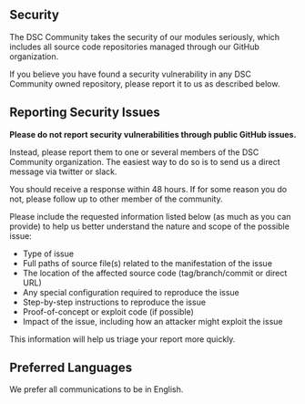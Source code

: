 ## Security

The DSC Community takes the security of our modules seriously, which includes all source code repositories managed through our GitHub organization.

If you believe you have found a security vulnerability in any DSC Community owned repository, please report it to us as described below.

## Reporting Security Issues

**Please do not report security vulnerabilities through public GitHub issues.**

Instead, please report them to one or several members of the DSC Community organization.
The easiest way to do so is to send us a direct message via twitter or slack.

You should receive a response within 48 hours. If for some reason you do not, please follow up to other member of the community.

Please include the requested information listed below (as much as you can provide) to help us better understand the nature and scope of the possible issue:

- Type of issue
- Full paths of source file(s) related to the manifestation of the issue
- The location of the affected source code (tag/branch/commit or direct URL)
- Any special configuration required to reproduce the issue
- Step-by-step instructions to reproduce the issue
- Proof-of-concept or exploit code (if possible)
- Impact of the issue, including how an attacker might exploit the issue

This information will help us triage your report more quickly.

## Preferred Languages

We prefer all communications to be in English.
